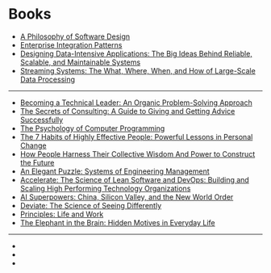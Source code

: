 # Books
* [A Philosophy of Software Design](https://www.amazon.com/Philosophy-Software-Design-John-Ousterhout/dp/1732102201)
* [Enterprise Integration Patterns](https://www.enterpriseintegrationpatterns.com)
* [Designing Data-Intensive Applications: The Big Ideas Behind Reliable, Scalable, and Maintainable Systems](https://www.amazon.com/Designing-Data-Intensive-Applications-Reliable-Maintainable-ebook/dp/B06XPJML5D/)
* [Streaming Systems: The What, Where, When, and How of Large-Scale Data Processing](https://www.amazon.com/Streaming-Systems-Where-Large-Scale-Processing-ebook/dp/B07FMDY5CC/)

---

* [Becoming a Technical Leader: An Organic Problem-Solving Approach](https://www.amazon.com/Becoming-Technical-Leader-Problem-Solving-Approach/dp/0932633021/)
* [The Secrets of Consulting: A Guide to Giving and Getting Advice Successfully](https://www.amazon.com/gp/product/0932633013/)
* [The Psychology of Computer Programming](https://www.amazon.com/gp/product/0932633420/)
* [The 7 Habits of Highly Effective People: Powerful Lessons in Personal Change](https://www.amazon.com/Habits-Highly-Effective-People-Powerful-ebook/dp/B01069X4H0/)
* [How People Harness Their Collective Wisdom And Power to Construct the Future](https://www.amazon.com/dp/1593114826/)
* [An Elegant Puzzle: Systems of Engineering Management](https://www.amazon.com/Elegant-Puzzle-Systems-Engineering-Management/dp/1732265186)
* [Accelerate: The Science of Lean Software and DevOps: Building and Scaling High Performing Technology Organizations](https://www.amazon.com/Accelerate-Software-Performing-Technology-Organizations/dp/1942788339)
* [AI Superpowers: China, Silicon Valley, and the New World Order](https://www.amazon.com/dp/B0795DNWCF/)
* [Deviate: The Science of Seeing Differently](https://www.amazon.com/Deviate-Science-Differently-Beau-Lotto/dp/1478909161)
* [Principles: Life and Work](https://www.amazon.com/Simon-Schuster-Audio-Principles-Life/dp/B074B2CZJG/)
* [The Elephant in the Brain: Hidden Motives in Everyday Life](https://www.amazon.com/Elephant-Brain-Hidden-Motives-Everyday/dp/0190495995/)

---

* []()
* []()
* []()
